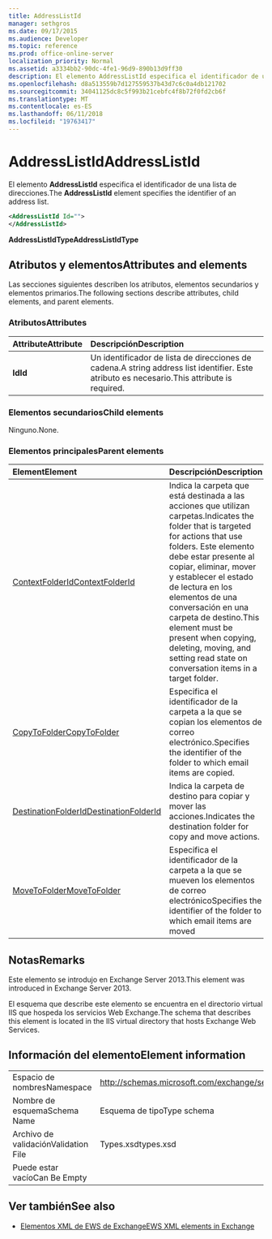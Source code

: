 ```yaml
---
title: AddressListId
manager: sethgros
ms.date: 09/17/2015
ms.audience: Developer
ms.topic: reference
ms.prod: office-online-server
localization_priority: Normal
ms.assetid: a3334bb2-90dc-4fe1-96d9-890b13d9ff30
description: El elemento AddressListId especifica el identificador de una lista de direcciones.
ms.openlocfilehash: d8a513559b7d127559537b43d7c6c0a4db121702
ms.sourcegitcommit: 34041125dc8c5f993b21cebfc4f8b72f0fd2cb6f
ms.translationtype: MT
ms.contentlocale: es-ES
ms.lasthandoff: 06/11/2018
ms.locfileid: "19763417"
---
```

# <a name="addresslistid"></a><span data-ttu-id="f4d87-103">AddressListId</span><span class="sxs-lookup"><span data-stu-id="f4d87-103">AddressListId</span></span>

<span data-ttu-id="f4d87-104">El elemento **AddressListId** especifica el identificador de una lista de direcciones.</span><span class="sxs-lookup"><span data-stu-id="f4d87-104">The **AddressListId** element specifies the identifier of an address list.</span></span> 
  
```XML
<AddressListId Id="">
</AddressListId>
```

 <span data-ttu-id="f4d87-105">**AddressListIdType**</span><span class="sxs-lookup"><span data-stu-id="f4d87-105">**AddressListIdType**</span></span>
## <a name="attributes-and-elements"></a><span data-ttu-id="f4d87-106">Atributos y elementos</span><span class="sxs-lookup"><span data-stu-id="f4d87-106">Attributes and elements</span></span>

<span data-ttu-id="f4d87-107">Las secciones siguientes describen los atributos, elementos secundarios y elementos primarios.</span><span class="sxs-lookup"><span data-stu-id="f4d87-107">The following sections describe attributes, child elements, and parent elements.</span></span>
  
### <a name="attributes"></a><span data-ttu-id="f4d87-108">Atributos</span><span class="sxs-lookup"><span data-stu-id="f4d87-108">Attributes</span></span>

|<span data-ttu-id="f4d87-109">**Attribute**</span><span class="sxs-lookup"><span data-stu-id="f4d87-109">**Attribute**</span></span>|<span data-ttu-id="f4d87-110">**Descripción**</span><span class="sxs-lookup"><span data-stu-id="f4d87-110">**Description**</span></span>|
|:-----|:-----|
|<span data-ttu-id="f4d87-111">**Id**</span><span class="sxs-lookup"><span data-stu-id="f4d87-111">**Id**</span></span> <br/> |<span data-ttu-id="f4d87-112">Un identificador de lista de direcciones de cadena.</span><span class="sxs-lookup"><span data-stu-id="f4d87-112">A string address list identifier.</span></span> <span data-ttu-id="f4d87-113">Este atributo es necesario.</span><span class="sxs-lookup"><span data-stu-id="f4d87-113">This attribute is required.</span></span>  <br/> |
   
### <a name="child-elements"></a><span data-ttu-id="f4d87-114">Elementos secundarios</span><span class="sxs-lookup"><span data-stu-id="f4d87-114">Child elements</span></span>

<span data-ttu-id="f4d87-115">Ninguno.</span><span class="sxs-lookup"><span data-stu-id="f4d87-115">None.</span></span>
  
### <a name="parent-elements"></a><span data-ttu-id="f4d87-116">Elementos principales</span><span class="sxs-lookup"><span data-stu-id="f4d87-116">Parent elements</span></span>

|<span data-ttu-id="f4d87-117">**Element**</span><span class="sxs-lookup"><span data-stu-id="f4d87-117">**Element**</span></span>|<span data-ttu-id="f4d87-118">**Descripción**</span><span class="sxs-lookup"><span data-stu-id="f4d87-118">**Description**</span></span>|
|:-----|:-----|
|[<span data-ttu-id="f4d87-119">ContextFolderId</span><span class="sxs-lookup"><span data-stu-id="f4d87-119">ContextFolderId</span></span>](contextfolderid.md) <br/> |<span data-ttu-id="f4d87-120">Indica la carpeta que está destinada a las acciones que utilizan carpetas.</span><span class="sxs-lookup"><span data-stu-id="f4d87-120">Indicates the folder that is targeted for actions that use folders.</span></span> <span data-ttu-id="f4d87-121">Este elemento debe estar presente al copiar, eliminar, mover y establecer el estado de lectura en los elementos de una conversación en una carpeta de destino.</span><span class="sxs-lookup"><span data-stu-id="f4d87-121">This element must be present when copying, deleting, moving, and setting read state on conversation items in a target folder.</span></span>  <br/> |
|[<span data-ttu-id="f4d87-122">CopyToFolder</span><span class="sxs-lookup"><span data-stu-id="f4d87-122">CopyToFolder</span></span>](copytofolder.md) <br/> |<span data-ttu-id="f4d87-123">Especifica el identificador de la carpeta a la que se copian los elementos de correo electrónico.</span><span class="sxs-lookup"><span data-stu-id="f4d87-123">Specifies the identifier of the folder to which email items are copied.</span></span>  <br/> |
|[<span data-ttu-id="f4d87-124">DestinationFolderId</span><span class="sxs-lookup"><span data-stu-id="f4d87-124">DestinationFolderId</span></span>](destinationfolderid.md) <br/> |<span data-ttu-id="f4d87-125">Indica la carpeta de destino para copiar y mover las acciones.</span><span class="sxs-lookup"><span data-stu-id="f4d87-125">Indicates the destination folder for copy and move actions.</span></span>  <br/> |
|[<span data-ttu-id="f4d87-126">MoveToFolder</span><span class="sxs-lookup"><span data-stu-id="f4d87-126">MoveToFolder</span></span>](movetofolder.md) <br/> |<span data-ttu-id="f4d87-127">Especifica el identificador de la carpeta a la que se mueven los elementos de correo electrónico</span><span class="sxs-lookup"><span data-stu-id="f4d87-127">Specifies the identifier of the folder to which email items are moved</span></span>  <br/> |
   
## <a name="remarks"></a><span data-ttu-id="f4d87-128">Notas</span><span class="sxs-lookup"><span data-stu-id="f4d87-128">Remarks</span></span>

<span data-ttu-id="f4d87-129">Este elemento se introdujo en Exchange Server 2013.</span><span class="sxs-lookup"><span data-stu-id="f4d87-129">This element was introduced in Exchange Server 2013.</span></span>
  
<span data-ttu-id="f4d87-130">El esquema que describe este elemento se encuentra en el directorio virtual IIS que hospeda los servicios Web Exchange.</span><span class="sxs-lookup"><span data-stu-id="f4d87-130">The schema that describes this element is located in the IIS virtual directory that hosts Exchange Web Services.</span></span>
  
## <a name="element-information"></a><span data-ttu-id="f4d87-131">Información del elemento</span><span class="sxs-lookup"><span data-stu-id="f4d87-131">Element information</span></span>

|||
|:-----|:-----|
|<span data-ttu-id="f4d87-132">Espacio de nombres</span><span class="sxs-lookup"><span data-stu-id="f4d87-132">Namespace</span></span>  <br/> |http://schemas.microsoft.com/exchange/services/2006/types  <br/> |
|<span data-ttu-id="f4d87-133">Nombre de esquema</span><span class="sxs-lookup"><span data-stu-id="f4d87-133">Schema Name</span></span>  <br/> |<span data-ttu-id="f4d87-134">Esquema de tipo</span><span class="sxs-lookup"><span data-stu-id="f4d87-134">Type schema</span></span>  <br/> |
|<span data-ttu-id="f4d87-135">Archivo de validación</span><span class="sxs-lookup"><span data-stu-id="f4d87-135">Validation File</span></span>  <br/> |<span data-ttu-id="f4d87-136">Types.xsd</span><span class="sxs-lookup"><span data-stu-id="f4d87-136">types.xsd</span></span>  <br/> |
|<span data-ttu-id="f4d87-137">Puede estar vacío</span><span class="sxs-lookup"><span data-stu-id="f4d87-137">Can Be Empty</span></span>  <br/> ||
   
## <a name="see-also"></a><span data-ttu-id="f4d87-138">Ver también</span><span class="sxs-lookup"><span data-stu-id="f4d87-138">See also</span></span>

- [<span data-ttu-id="f4d87-139">Elementos XML de EWS de Exchange</span><span class="sxs-lookup"><span data-stu-id="f4d87-139">EWS XML elements in Exchange</span></span>](ews-xml-elements-in-exchange.md)

